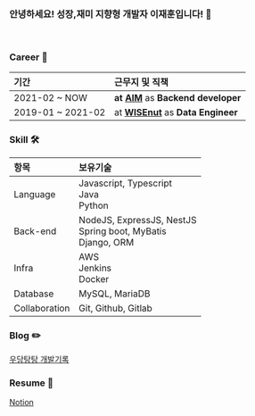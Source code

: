 ### **안녕하세요! 성장,재미 지향형 개발자 이재훈입니다!** 👋

<br/>

### **Career** 💼
|기간|근무지 및 직책|
|:---|:---|
|2021-02 ~ NOW|**at [AIM](https://www.getaim.co)** as **Backend developer**|
|2019-01 ~ 2021-02|at **[WISEnut](https://www.wisenut.com/)** as **Data Engineer**|


### **Skill** 🛠
|항목|보유기술|
|:---|:---|
|Language|Javascript, Typescript</br> Java</br> Python|
|Back-end| NodeJS, ExpressJS, NestJS</br>  Spring boot, MyBatis</br> Django, ORM|
|Infra|AWS</br> Jenkins</br> Docker|
|Database|MySQL, MariaDB|
|Collaboration|Git, Github, Gitlab|

### **Blog** ✏️
[우당탕탕 개발기록](https://jayhooney.github.io/)

### **Resume** 📄 
[Notion](https://walnut-river-a84.notion.site/Jay-8a39c0c8de52402b8963ed735291d669)